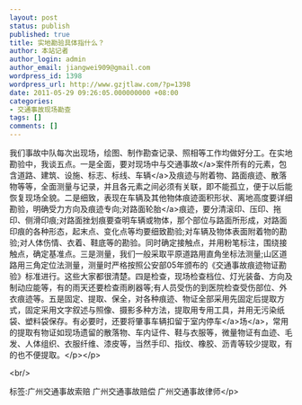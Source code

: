 ```yaml
---
layout: post
status: publish
published: true
title: 实地勘验具体指什么？
author: 本站记者
author_login: admin
author_email: jiangwei909@gmail.com
wordpress_id: 1398
wordpress_url: http://www.gzjtlaw.com/?p=1398
date: 2011-05-29 09:26:05.000000000 +08:00
categories:
- 交通事故现场勘查
tags: []
comments: []
---
```

<p><p>我们事故中队每次出现场，绘图、制作勘查记录、照相等工作均做好分工。在实地勘验中，我谈五点。一是全面，要对现场中与<a>交通事故<&#47;a>案件所有的元素，包含道路、建筑、设施、标志、标线、<a>车辆<&#47;a>及痕迹与附着物、路面痕迹、散落物等等，全面测量与记录，并且各元素之间必须有关联，即不能孤立，便于以后能恢复现场全貌。二是细致，表现在车辆及其他物体痕迹面积形状、离地高度要详细勘验，明确受力方向及痕迹专向;对路面<a>轮胎<&#47;a>痕迹，要分清滚印、压印、拖印、侧滑印痕;对路面挫划痕要查明车辆或物体，那个部位与路面所形成，对路面印痕的各种形态，起末点、变化点等均要细致勘验;对车辆及物体表面附着物的勘验;对人体伤情、衣着、鞋底等的勘验。同时确定接触点，并用粉笔标注，围绕接触点，确定基准点。三是测量，我们一般采取平原道路用直角坐标法测量;山区道路用三角定位法测量，测量时严格按照公安部05年颁布的《交通事故痕迹物证勘验》标准进行。这些大家都很清楚。四是检查，现场检查档位、灯光装备、方向及制动应能等，有的雨天还要检查雨刷器等;有人员受伤的到医院检查受伤部位、外衣痕迹等。五是固定、提取、保全，对各种痕迹、物证全部采用先固定后提取方式，固定采用文字叙述与照像、摄影多种方法，提取用专用工具，并用无污染纸袋、塑料袋保存。有必要时，还要将肇事车辆扣留于室内<a><a>停车<&#47;a>场<&#47;a>，常用的提取有物证如现场遗留的散落物、车内证件、鞋与衣服等，微量物证有血迹、毛发、人体组织、衣服纤维、漆皮等，当然手印、指纹、橡胶、沥青等较少提取，有的也不便提取。<&#47;p><&#47;p><br&#47;><p>标签:广州交通事故索赔 广州交通事故赔偿 广州交通事故律师<&#47;p>
